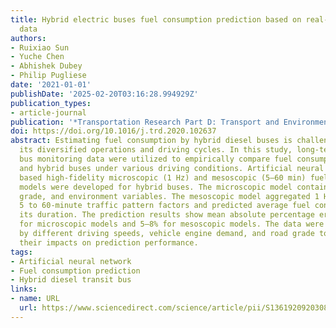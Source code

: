 ```yaml
---
title: Hybrid electric buses fuel consumption prediction based on real-world driving
  data
authors:
- Ruixiao Sun
- Yuche Chen
- Abhishek Dubey
- Philip Pugliese
date: '2021-01-01'
publishDate: '2025-02-20T03:16:28.994929Z'
publication_types:
- article-journal
publication: '*Transportation Research Part D: Transport and Environment*'
doi: https://doi.org/10.1016/j.trd.2020.102637
abstract: Estimating fuel consumption by hybrid diesel buses is challenging due to
  its diversified operations and driving cycles. In this study, long-term transit
  bus monitoring data were utilized to empirically compare fuel consumption of diesel
  and hybrid buses under various driving conditions. Artificial neural network (ANN)
  based high-fidelity microscopic (1 Hz) and mesoscopic (5–60 min) fuel consumption
  models were developed for hybrid buses. The microscopic model contained 1 Hz driving,
  grade, and environment variables. The mesoscopic model aggregated 1 Hz data into
  5 to 60-minute traffic pattern factors and predicted average fuel consumption over
  its duration. The prediction results show mean absolute percentage errors of 1–2%
  for microscopic models and 5–8% for mesoscopic models. The data were partitioned
  by different driving speeds, vehicle engine demand, and road grade to investigate
  their impacts on prediction performance.
tags:
- Artificial neural network
- Fuel consumption prediction
- Hybrid diesel transit bus
links:
- name: URL
  url: https://www.sciencedirect.com/science/article/pii/S1361920920308221
---
```

